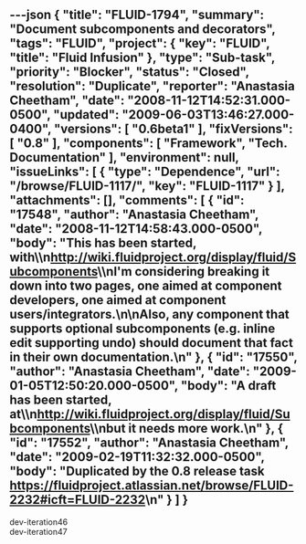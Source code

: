 ---json
{
  "title": "FLUID-1794",
  "summary": "Document subcomponents and decorators",
  "tags": "FLUID",
  "project": {
    "key": "FLUID",
    "title": "Fluid Infusion"
  },
  "type": "Sub-task",
  "priority": "Blocker",
  "status": "Closed",
  "resolution": "Duplicate",
  "reporter": "Anastasia Cheetham",
  "date": "2008-11-12T14:52:31.000-0500",
  "updated": "2009-06-03T13:46:27.000-0400",
  "versions": [
    "0.6beta1"
  ],
  "fixVersions": [
    "0.8"
  ],
  "components": [
    "Framework",
    "Tech. Documentation"
  ],
  "environment": null,
  "issueLinks": [
    {
      "type": "Dependence",
      "url": "/browse/FLUID-1117/",
      "key": "FLUID-1117"
    }
  ],
  "attachments": [],
  "comments": [
    {
      "id": "17548",
      "author": "Anastasia Cheetham",
      "date": "2008-11-12T14:58:43.000-0500",
      "body": "This has been **started**, with\\\n<http://wiki.fluidproject.org/display/fluid/Subcomponents>\\\nI'm considering breaking it down into two pages, one aimed at component developers, one aimed at component users/integrators.\n\nAlso, any component that supports optional subcomponents (e.g. inline edit supporting undo) should document that fact in their own documentation.\n"
    },
    {
      "id": "17550",
      "author": "Anastasia Cheetham",
      "date": "2009-01-05T12:50:20.000-0500",
      "body": "A draft has been started, at\\\n<http://wiki.fluidproject.org/display/fluid/Subcomponents>\\\nbut it needs more work.\n"
    },
    {
      "id": "17552",
      "author": "Anastasia Cheetham",
      "date": "2009-02-19T11:32:32.000-0500",
      "body": "Duplicated by the 0.8 release task <https://fluidproject.atlassian.net/browse/FLUID-2232#icft=FLUID-2232>\n"
    }
  ]
}
---
dev-iteration46\
dev-iteration47

        